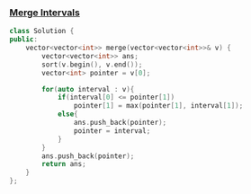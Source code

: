 ### [Merge Intervals](https://leetcode.com/problems/merge-intervals/description/)

```cpp
class Solution {
public:
    vector<vector<int>> merge(vector<vector<int>>& v) {
        vector<vector<int>> ans;
        sort(v.begin(), v.end());
        vector<int> pointer = v[0];

        for(auto interval : v){
            if(interval[0] <= pointer[1])
                pointer[1] = max(pointer[1], interval[1]);
            else{
                ans.push_back(pointer);
                pointer = interval;
            }
        }
        ans.push_back(pointer);
        return ans;
    }
};
```